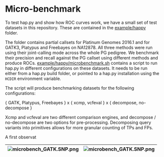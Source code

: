 # Micro-benchmark

To test hap.py and show how ROC curves work, we have a small set of test
datasets in this repository. These are contained in the [example/happy]()
folder.

The folder contains partial callsets for Platinum Genomes 2016.1 and for
GATK3, Platypus and Freebayes on NA12878. All three methods were run using
their joint-calling mode across the whole PG pedigree. We benchmark
their precision and recall against the PG callset using different methods
and produce ROCs. [example/happy/microbenchmark.sh]() contains a script to
run hap.py in different configurations on these datasets. It needs to be
run either from a hap.py build folder, or pointed to a hap.py installation
using the `HCDIR` environment variable.

The script will produce benchmarking datasets for the following configurations:

{ GATK, Platypus, Freebayes } x { xcmp, vcfeval } x { decompose, no-decompose }

Xcmp and vcfeval are two different comparison engines, and decompose /
no-decompose are two options for pre-processing. Decomposing query variants
into primitives allows for more granular counting of TPs and FPs.

A first observat

| ![microbench_GATK.SNP.png]() | ![microbench_GATK.SNP.png]() |
|------------------------------|------------------------------|